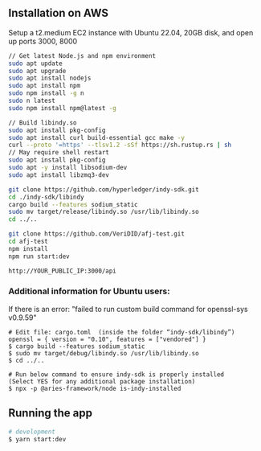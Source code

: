 
## Installation on AWS
Setup a t2.medium EC2 instance with Ubuntu 22.04, 20GB disk, and open up ports 3000, 8000

```bash
// Get latest Node.js and npm environment
sudo apt update
sudo apt upgrade
sudo apt install nodejs
sudo apt install npm
sudo npm install -g n
sudo n latest
sudo npm install npm@latest -g
```

```bash
// Build libindy.so
sudo apt install pkg-config
sudo apt install curl build-essential gcc make -y
curl --proto '=https' --tlsv1.2 -sSf https://sh.rustup.rs | sh
// May require shell restart
sudo apt install pkg-config
sudo apt -y install libsodium-dev
sudo apt install libzmq3-dev

git clone https://github.com/hyperledger/indy-sdk.git
cd ./indy-sdk/libindy
cargo build --features sodium_static
sudo mv target/release/libindy.so /usr/lib/libindy.so
cd ../..
```

```bash
git clone https://github.com/VeriDID/afj-test.git
cd afj-test
npm install
npm run start:dev
```
```bash
http://YOUR_PUBLIC_IP:3000/api
```

### Additional information for Ubuntu users: 
If there is an error: "failed to run custom build command for openssl-sys v0.9.59"
```
# Edit file: cargo.toml  (inside the folder “indy-sdk/libindy”)
openssl = { version = "0.10", features = ["vendored"] }
$ cargo build --features sodium_static
$ sudo mv target/debug/libindy.so /usr/lib/libindy.so
$ cd ../..

# Run below command to ensure indy-sdk is properly installed 
(Select YES for any additional package installation)
$ npx -p @aries-framework/node is-indy-installed

```
## Running the app

```bash
# development
$ yarn start:dev
```
